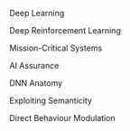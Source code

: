 Deep Learning

Deep Reinforcement Learning

Mission-Critical Systems

AI Assurance

DNN Anatomy

Exploiting Semanticity

Direct Behaviour Modulation